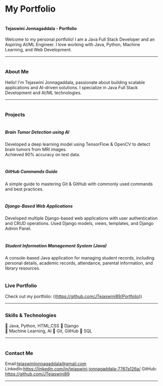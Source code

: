 # My Portfolio 
# <h4> Tejaswini Jonnagaddala - Portfolio</h4>

Welcome to my personal portfolio! I am a Java Full Stack Developer and an Aspiring AI/ML Engineer. I love working with Java, Python, Machine Learning, and Web Development.

---

# <h3> About Me  </h3>
Hello! I'm Tejaswini Jonnagaddala, passionate about building scalable applications and AI-driven solutions. I specialize in Java Full Stack Development and AI/ML technologies.

---

# <h3> Projects  </h3>

# <h5> Brain Tumor Detection using AI  </h5>
Developed a deep learning model using TensorFlow & OpenCV to detect brain tumors from MRI images.  
Achieved 90% accuracy on test data.  

# <h5> GitHub Commands Guide  </h5>
A simple guide to mastering Git & GitHub with commonly used commands and best practices.  

# <h5> Django-Based Web Applications</h5>

Developed multiple Django-based web applications with user authentication and CRUD operations. Used Django models, views, templates, and Django Admin Panel.

# <h5> Student Information Management System (Java)</h5>
 A console-based Java application for managing student records, including personal details, academic records, attendance, parental information, and library resources.


# <h3> Live Portfolio </h3> 
Check out my portfolio: ((https://github.com/JTejaswini89/Portfolio)) 

---

## <h3> Skills & Technologies  </h3>

🔹 Java, Python, HTML,CSS
🔹 Django  
🔹 Machine Learning, AI
🔹 Git, GitHub
🔹 SQL

---

# <h3> Contact Me  </h3>
Email:tejaswinijonnagaddala@gmail.com  
LinkedIn:https://linkedin.com/in/tejaswini-jonnagaddala-7767a126a/
GitHub: https://github.com/JTejaswini89 

---
